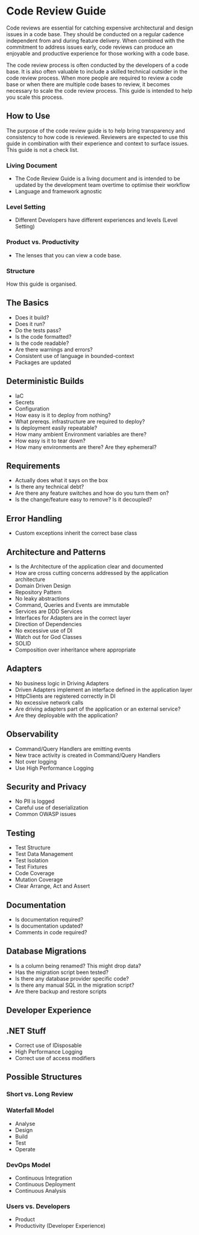 # Code Review Guide

Code reviews are essential for catching expensive architectural and design issues in a code base. They should be conducted on a regular cadence independent from and during feature delivery. When combined with the commitment to address issues early, code reviews can produce an enjoyable and productive experience for those working with a code base.

The code review process is often conducted by the developers of a code base. It is also often valuable to include a skilled technical outsider in the code review process. When more people are required to review a code base or when there are multiple code bases to review, it becomes necessary to scale the code review process. This guide is intended to help you scale this process.

## How to Use

The purpose of the code review guide is to help bring transparency and consistency to how code is reviewed. Reviewers are expected to use this guide in combination with their experience and context to surface issues. This guide is not a check list.

### Living Document

- The Code Review Guide is a living document and is intended to be updated by the development team overtime to optimise their workflow
- Language and framework agnostic

### Level Setting

- Different Developers have different experiences and levels (Level Setting)

### Product vs. Productivity

- The lenses that you can view a code base.

### Structure

How this guide is organised.

## The Basics

- Does it build?
- Does it run?
- Do the tests pass?
- Is the code formatted?
- Is the code readable?
- Are there warnings and errors?
- Consistent use of language in bounded-context
- Packages are updated

## Deterministic Builds

- IaC
- Secrets
- Configuration
- How easy is it to deploy from nothing?
- What prereqs. infrastructure are required to deploy?
- Is deployment easily repeatable?
- How many ambient Environment variables are there?
- How easy is it to tear down?
- How many environments are there? Are they ephemeral?

## Requirements

- Actually does what it says on the box
- Is there any technical debt?
- Are there any feature switches and how do you turn them on?
- Is the change/feature easy to remove? Is it decoupled?

## Error Handling

- Custom exceptions inherit the correct base class

## Architecture and Patterns

- Is the Architecture of the application clear and documented
- How are cross cutting concerns addressed by the application architecture
- Domain Driven Design
- Repository Pattern
- No leaky abstractions
- Command, Queries and Events are immutable
- Services are DDD Services
- Interfaces for Adapters are in the correct layer
- Direction of Dependencies
- No excessive use of DI
- Watch out for God Classes
- SOLID
- Composition over inheritance where appropriate

## Adapters

- No business logic in Driving Adapters
- Driven Adapters implement an interface defined in the application layer
- HttpClients are registered correctly in DI
- No excessive network calls
- Are driving adapters part of the application or an external service?
- Are they deployable with the application?

## Observability

- Command/Query Handlers are emitting events
- New trace activity is created in Command/Query Handlers
- Not over logging
- Use High Performance Logging

## Security and Privacy

- No PII is logged
- Careful use of deserialization
- Common OWASP issues

## Testing

- Test Structure
- Test Data Management
- Test Isolation
- Test Fixtures
- Code Coverage
- Mutation Coverage
- Clear Arrange, Act and Assert

## Documentation

- Is documentation required?
- Is documentation updated?
- Comments in code required?

## Database Migrations

- Is a column being renamed? This might drop data?
- Has the migration script been tested?
- Is there any database provider specific code?
- Is there any manual SQL in the migration script?
- Are there backup and restore scripts

## Developer Experience

## .NET Stuff

- Correct use of IDisposable
- High Performance Logging
- Correct use of access modifiers

## Possible Structures

### Short vs. Long Review

### Waterfall Model

- Analyse
- Design
- Build
- Test
- Operate

### DevOps Model

- Continuous Integration
- Continuous Deployment
- Continuous Analysis

### Users vs. Developers

- Product
- Productivity (Developer Experience)
